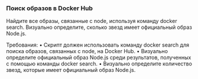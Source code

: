 
### Поиск образов в Docker Hub

Найдите все образы, связанные с node, используя команду docker search. Визуально определите, сколько звезд имеет официальный образ Node.js.

Требования:
•	Скрипт должен использовать команду docker search для поиска образов, связанных с node, на Docker Hub.
•	Визуально определите официальный образ Node.js среди результатов, полученных с помощью команды docker search.
•	Визуально определите количество звезд, которые имеет официальный образ Node.js.
